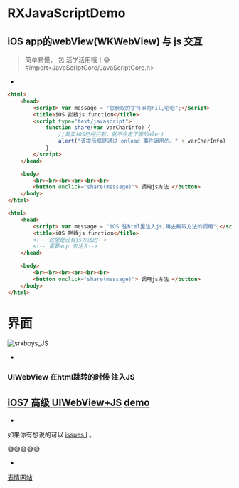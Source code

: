 # RXJavaScriptDemo

## iOS app的webView(WKWebView) 与 js 交互
> 简单易懂， 包 活学活用哦！:sweat_smile:
> #import\<JavaScriptCore/JavaScriptCore.h\>

-
```html
<html>
    <head>
        <script> var message = "您获取的字符串为nil,哈哈";</script>
        <title>iOS 拦截js function</title>
        <script type="text/javascript">
            function share(var varCharInfo) {
                //其实iOS已经拦截，就不会走下面的alert
                alert("该提示框是通过 onload 事件调用的。" + varCharInfo)
            }
        </script>
    </head>

    <body>
        <br><br><br><br><br><br>
        <button onclick="share(message)"> 调用js方法 </button>
    </body>
</html>
````

```html
<html>
    <head>
        <script> var message = "iOS 往html里注入js,再去截取方法的调用";</script>
        <title>iOS 拦截js function</title>
        <!-- 这里是没有js方法的-->
        <!-- 需要app 去注入-->
    </head>

    <body>
        <br><br><br><br><br><br>
        <button onclick="share(message)"> 调用js方法 </button>
    </body>
</html>
````



# 界面
![srxboys_JS](https://github.com/srxboys/RXJavaScriptDemo/blob/master/GIF/iOS_js.gif)

-

### UIWebView 在html跳转的时候 注入JS
[iOS7 高级 UIWebView+JS](http://blog.csdn.net/u011296699/article/details/50435559)
[demo](https://github.com/TomSwift/UIWebView-TS_JavaScriptContext)
-

-

如果你有想说的可以 [issues I](https://github.com/srxboys/RXJavaScriptDemo/issues) 。

:sweat_smile::sweat_smile::sweat_smile::sweat_smile::sweat_smile:

-
[表情网站](http://www.emoji-cheat-sheet.com/)
